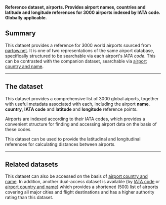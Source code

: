 **Reference dataset, airports. Provides airport names, countries and
latitude and longitude references for 3000 airports indexed by IATA
code. Globally applicable.**

## Summary

This dataset provides a reference for 3000 world airports sourced from
[partow.net](http://www.partow.net/miscellaneous/airportdatabase/). It
is one of two representations of the same airport database, specifically
structured to be searchable via each airport's *IATA code*. This can be
contrasted with the companion dataset, searchable via [airport country
and name](All_airports_by_country).

-----

## The dataset

This dataset provides a comprehensive list of 3000 global aiports,
together with useful metadata associated with each, including the
airport **name**. **country**, **IATA code** and **latitude** and
**longitude** reference points.

Airports are indexed according to their IATA codes, which provides a
convenient structure for finding and accessing airport data on the basis
of these codes.

This dataset can be used to provide the latitudinal and longitudinal
references for calculating distances between airports.

-----

## Related datasets

This dataset can also be accessed on the basis of [airport country and
name](All_airports_by_country). In addition, another dual-access dataset
is available (by [IATA code](Airports_by_Code) or [airport country and
name](Airports_by_country)) which provides a shortened (500) list of
airports covering all major cities and flight destinations and has a
higher authority rating than this dataset.

